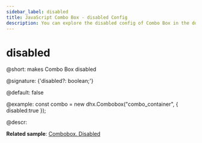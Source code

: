 ```yaml
---
sidebar_label: disabled
title: JavaScript Combo Box - disabled Config 
description: You can explore the disabled config of Combo Box in the documentation of the DHTMLX JavaScript UI library. Browse developer guides and API reference, try out code examples and live demos, and download a free 30-day evaluation version of DHTMLX Suite 7.
---
```


# disabled

@short: makes Combo Box disabled

@signature: {'disabled?: boolean;'}

@default: false

@example:
const combo = new dhx.Combobox("combo_container", { 
    disabled:true
});

@descr: 

**Related sample**: [Combobox. Disabled](https://snippet.dhtmlx.com/ductsm0f)

[comment]: # (@related: combobox/how_to_start.md#initialize-combobox combobox/configuration.md#disabled-mode)
